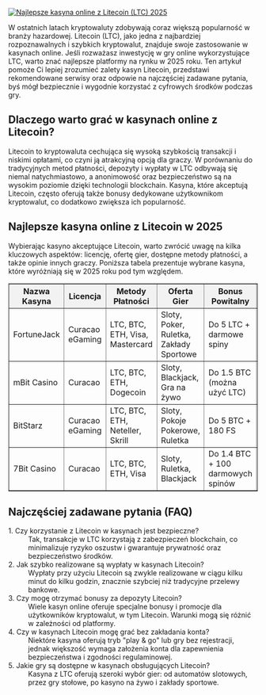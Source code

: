 [![Najlepsze kasyna online z Litecoin (LTC) 2025](https://123-caf.pages.dev/gitsignup.png)](https://vrmoo.ru/Bt82HjjY)

<div>  <p>W ostatnich latach kryptowaluty zdobywają coraz większą popularność w branży hazardowej. Litecoin (LTC), jako jedna z najbardziej rozpoznawalnych i szybkich kryptowalut, znajduje swoje zastosowanie w kasynach online. Jeśli rozważasz inwestycję w gry online wykorzystujące LTC, warto znać najlepsze platformy na rynku w 2025 roku. Ten artykuł pomoże Ci lepiej zrozumieć zalety kasyn Litecoin, przedstawi rekomendowane serwisy oraz odpowie na najczęściej zadawane pytania, byś mógł bezpiecznie i wygodnie korzystać z cyfrowych środków podczas gry.</p>  <h2>Dlaczego warto grać w kasynach online z Litecoin?</h2> <p>Litecoin to kryptowaluta cechująca się wysoką szybkością transakcji i niskimi opłatami, co czyni ją atrakcyjną opcją dla graczy. W porównaniu do tradycyjnych metod płatności, depozyty i wypłaty w LTC odbywają się niemal natychmiastowo, a anonimowość oraz bezpieczeństwo są na wysokim poziomie dzięki technologii blockchain. Kasyna, które akceptują Litecoin, często oferują także bonusy dedykowane użytkownikom kryptowalut, co dodatkowo zwiększa ich popularność.</p>  <h2>Najlepsze kasyna online z Litecoin w 2025</h2> <p>Wybierając kasyno akceptujące Litecoin, warto zwrócić uwagę na kilka kluczowych aspektów: licencję, ofertę gier, dostępne metody płatności, a także opinie innych graczy. Poniższa tabela prezentuje wybrane kasyna, które wyróżniają się w 2025 roku pod tym względem.</p>  <table border="1" cellpadding="8" cellspacing="0" style="border-collapse: collapse; width: 100%;">   <thead>     <tr style="background-color: #f2f2f2;">       <th>Nazwa Kasyna</th>       <th>Licencja</th>       <th>Metody Płatności</th>       <th>Oferta Gier</th>       <th>Bonus Powitalny</th>       <th>Obsługa Klienta</th>     </tr>   </thead>   <tbody>     <tr>       <td>FortuneJack</td>       <td>Curacao eGaming</td>       <td>LTC, BTC, ETH, Visa, Mastercard</td>       <td>Sloty, Poker, Ruletka, Zakłady Sportowe</td>       <td>Do 5 LTC + darmowe spiny</td>       <td>24/7 Chat, Email</td>     </tr>     <tr>       <td>mBit Casino</td>       <td>Curacao</td>       <td>LTC, BTC, ETH, Dogecoin</td>       <td>Sloty, Blackjack, Gra na żywo</td>       <td>Do 1.5 BTC (można użyć LTC)</td>       <td>Live Chat, FAQ</td>     </tr>     <tr>       <td>BitStarz</td>       <td>Curacao eGaming</td>       <td>LTC, BTC, ETH, Neteller, Skrill</td>       <td>Sloty, Pokoje Pokerowe, Ruletka</td>       <td>Do 5 BTC + 180 FS</td>       <td>Live Chat 24/7, Email</td>     </tr>     <tr>       <td>7Bit Casino</td>       <td>Curacao</td>       <td>LTC, BTC, ETH, Visa</td>       <td>Sloty, Ruletka, Blackjack</td>       <td>Do 1.4 BTC + 100 darmowych spinów</td>       <td>Chat, E-mail, Telefon</td>     </tr>   </tbody> </table>  <h2>Najczęściej zadawane pytania (FAQ)</h2> <dl>   <dt>1. Czy korzystanie z Litecoin w kasynach jest bezpieczne?</dt>   <dd>Tak, transakcje w LTC korzystają z zabezpieczeń blockchain, co minimalizuje ryzyko oszustw i gwarantuje prywatność oraz bezpieczeństwo środków.</dd>    <dt>2. Jak szybko realizowane są wypłaty w kasynach Litecoin?</dt>   <dd>Wypłaty przy użyciu Litecoin są zwykle realizowane w ciągu kilku minut do kilku godzin, znacznie szybciej niż tradycyjne przelewy bankowe.</dd>    <dt>3. Czy mogę otrzymać bonusy za depozyty Litecoin?</dt>   <dd>Wiele kasyn online oferuje specjalne bonusy i promocje dla użytkowników kryptowalut, w tym Litecoin. Warunki mogą się różnić w zależności od platformy.</dd>    <dt>4. Czy w kasynach Litecoin mogę grać bez zakładania konta?</dt>   <dd>Niektóre kasyna oferują tryb "play & go" lub gry bez rejestracji, jednak większość wymaga założenia konta dla zapewnienia bezpieczeństwa i zgodności regulaminowej.</dd>    <dt>5. Jakie gry są dostępne w kasynach obsługujących Litecoin?</dt>   <dd>Kasyna z LTC oferują szeroki wybór gier: od automatów slotowych, przez gry stołowe, po kasyno na żywo i zakłady sportowe.</dd> </dl> </div>